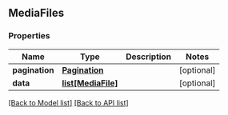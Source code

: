 ## MediaFiles

### Properties
Name | Type | Description | Notes
------------ | ------------- | ------------- | -------------
**pagination** | [**Pagination**](#Pagination) |  | [optional] 
**data** | [**list[MediaFile]**](#MediaFile) |  | [optional] 

[[Back to Model list]](#documentation-for-models) [[Back to API list]](#documentation-for-api-endpoints)


